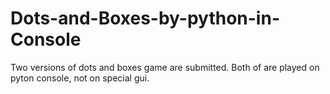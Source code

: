 # Dots-and-Boxes-by-python-in-Console
Two versions  of   dots  and  boxes  game  are  submitted. Both  of are played  on pyton  console, not on  special gui. 
